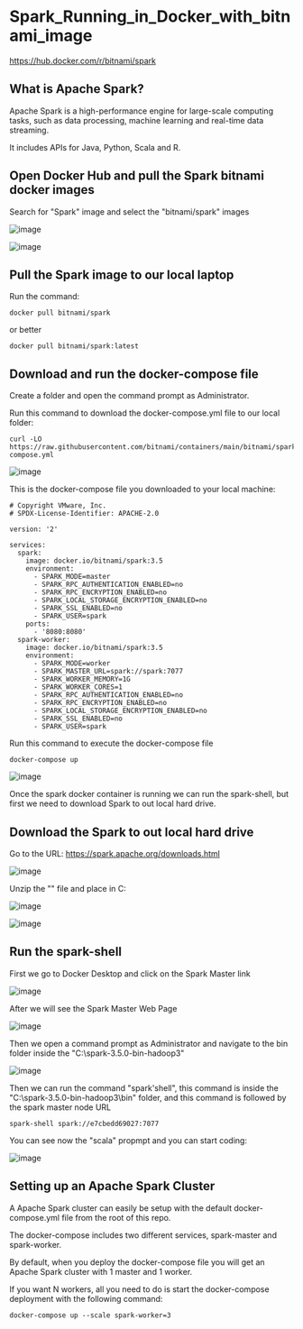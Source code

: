 # Spark_Running_in_Docker_with_bitnami_image

https://hub.docker.com/r/bitnami/spark

## What is Apache Spark?

Apache Spark is a high-performance engine for large-scale computing tasks, such as data processing, machine learning and real-time data streaming. 

It includes APIs for Java, Python, Scala and R.

## Open Docker Hub and pull the Spark bitnami docker images

Search for "Spark" image and select the "bitnami/spark" images 

![image](https://github.com/luiscoco/Spark_Running_in_Docker_with_bitnami_images/assets/32194879/6cc0220b-f973-440c-b9b7-eff896de786e)

![image](https://github.com/luiscoco/Spark_Running_in_Docker_with_bitnami_images/assets/32194879/3508d752-5254-41aa-bc7e-9bc69d635845)

## Pull the Spark image to our local laptop

Run the command:

```
docker pull bitnami/spark
```

or better

```
docker pull bitnami/spark:latest
```

## Download and run the docker-compose file

Create a folder and open the command prompt as Administrator. 

Run this command to download the docker-compose.yml file to our local folder:

```
curl -LO https://raw.githubusercontent.com/bitnami/containers/main/bitnami/spark/docker-compose.yml
```

![image](https://github.com/luiscoco/Spark_Running_in_Docker_with_bitnami_images/assets/32194879/c0275773-bb79-44bc-9740-c1a4da0a3ccd)

This is the docker-compose file you downloaded to your local machine:

```
# Copyright VMware, Inc.
# SPDX-License-Identifier: APACHE-2.0

version: '2'

services:
  spark:
    image: docker.io/bitnami/spark:3.5
    environment:
      - SPARK_MODE=master
      - SPARK_RPC_AUTHENTICATION_ENABLED=no
      - SPARK_RPC_ENCRYPTION_ENABLED=no
      - SPARK_LOCAL_STORAGE_ENCRYPTION_ENABLED=no
      - SPARK_SSL_ENABLED=no
      - SPARK_USER=spark
    ports:
      - '8080:8080'
  spark-worker:
    image: docker.io/bitnami/spark:3.5
    environment:
      - SPARK_MODE=worker
      - SPARK_MASTER_URL=spark://spark:7077
      - SPARK_WORKER_MEMORY=1G
      - SPARK_WORKER_CORES=1
      - SPARK_RPC_AUTHENTICATION_ENABLED=no
      - SPARK_RPC_ENCRYPTION_ENABLED=no
      - SPARK_LOCAL_STORAGE_ENCRYPTION_ENABLED=no
      - SPARK_SSL_ENABLED=no
      - SPARK_USER=spark
```

Run this command to execute the docker-compose file

```
docker-compose up
```

![image](https://github.com/luiscoco/Spark_Running_in_Docker_with_bitnami_images/assets/32194879/c82bd928-a17e-45b9-81e6-3c56e638eb12)

Once the spark docker container is running we can run the spark-shell, but first we need to download Spark to out local hard drive.

## Download the Spark to out local hard drive

Go to the URL: https://spark.apache.org/downloads.html

![image](https://github.com/luiscoco/Spark_Running_in_Docker_with_bitnami_images/assets/32194879/86af0951-3baf-4fdc-a7eb-8f9d9781de9e)

Unzip the "" file and place in C:

![image](https://github.com/luiscoco/Spark_Running_in_Docker_with_bitnami_images/assets/32194879/7efa8356-1f82-4dcb-b8ac-72d0eb02e933)

![image](https://github.com/luiscoco/Spark_Running_in_Docker_with_bitnami_images/assets/32194879/db9816f9-608c-4786-8db1-b6cc28e78fd2)

## Run the spark-shell

First we go to Docker Desktop and click on the Spark Master link 

![image](https://github.com/luiscoco/Spark_Running_in_Docker_with_bitnami_images/assets/32194879/6c950cdf-cec1-4700-b6e3-82c2ab4015f5)

After we will see the Spark Master Web Page

![image](https://github.com/luiscoco/Spark_Running_in_Docker_with_bitnami_images/assets/32194879/5d54153e-2bbd-4c65-a93e-31df3123ca30)

Then we open a command prompt as Administrator and navigate to the bin folder inside the "C:\spark-3.5.0-bin-hadoop3"

![image](https://github.com/luiscoco/Spark_Running_in_Docker_with_bitnami_images/assets/32194879/bcda282c-f140-41c9-a566-63a63227bdb1)

Then we can run the command "spark'shell", this command is inside the "C:\spark-3.5.0-bin-hadoop3\bin" folder, and this command is followed by the spark master node URL

```
spark-shell spark://e7cbedd69027:7077
```

You can see now the "scala" propmpt and you can start coding:

![image](https://github.com/luiscoco/Spark_Running_in_Docker_with_bitnami_images/assets/32194879/6ccb4808-8e49-4369-960f-2b901a35df18)

## Setting up an Apache Spark Cluster

A Apache Spark cluster can easily be setup with the default docker-compose.yml file from the root of this repo. 

The docker-compose includes two different services, spark-master and spark-worker.

By default, when you deploy the docker-compose file you will get an Apache Spark cluster with 1 master and 1 worker.

If you want N workers, all you need to do is start the docker-compose deployment with the following command:

```
docker-compose up --scale spark-worker=3
```
